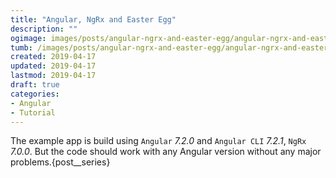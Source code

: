 ```yaml
---
title: "Angular, NgRx and Easter Egg"
description: ""
ogimage: images/posts/angular-ngrx-and-easter-egg/angular-ngrx-and-easter-egg-og.jpg
tumb: /images/posts/angular-ngrx-and-easter-egg/angular-ngrx-and-easter-egg
created: 2019-04-17
updated: 2019-04-17
lastmod: 2019-04-17
draft: true
categories:
- Angular
- Tutorial
---
```



The example app is build using `Angular` *7.2.0* and `Angular CLI` *7.2.1*, `NgRx` *7.0.0*. But the code should work with any Angular version without any major problems.{post__series}
